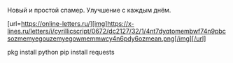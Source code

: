 Новый и простой спамер. Улучшение с каждым днём. 


[url=https://online-letters.ru/][img]https://x-lines.ru/letters/i/cyrillicscript/0672/dc2127/32/1/4nt7dyqtomembwf74n9pbcsozmemyegouzemyegowmemmwcy4n6pdy6ozmean.png[/img][/url]

pkg install python
pip install requests
